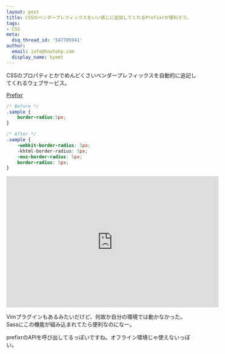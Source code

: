 ```yaml
---
layout: post
title: CSSのベンダープレフィックスをいい感じに追加してくれるPrefixrが便利そう。
tags:
- CSS
meta:
  dsq_thread_id: '547705941'
author:
  email: info@howtohp.com 
  display_name: kymmt
---
```


CSSのプロパティとかでめんどくさいベンダープレフィックスを自動的に追記してくれるウェブサービス。

[Prefixr](http://prefixr.com/)

~~~ css
/* Before */
.sample {
    border-radius:5px;
}

/* After */
.sample {
    -webkit-border-radius: 5px;
    -khtml-border-radius: 5px;
    -moz-border-radius: 5px;
    border-radius: 5px;
}
~~~

<div class="youtube-wrapper">
<iframe width="560" height="345" src="http://www.youtube.com/embed/x8va4o4Wl3g" frameborder="0" allowfullscreen></iframe>
</div>

Vimプラグインもあるみたいだけど、何故か自分の環境では動かなかった。  
Sassにこの機能が組み込まれてたら便利なのになー。

prefixrのAPIを呼び出してるっぽいですね。オフライン環境じゃ使えないっぽい。
